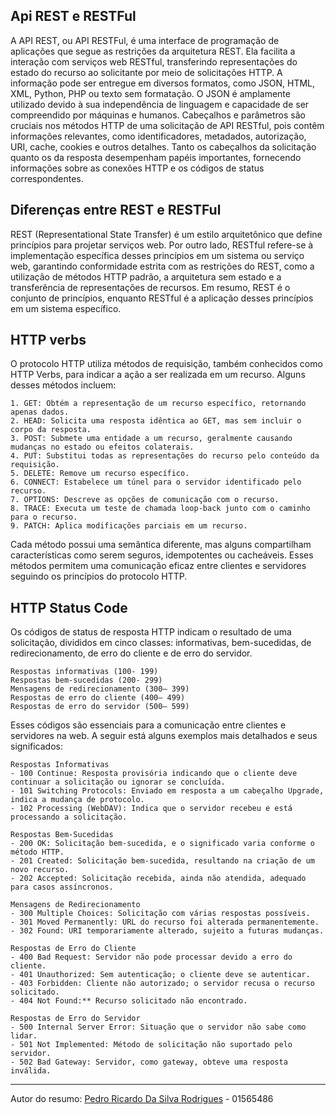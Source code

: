 ## Api REST e RESTFul


A API REST, ou API RESTFul, é uma interface de programação de aplicações que segue as restrições da arquitetura REST. Ela facilita a interação com serviços web RESTful, transferindo representações do estado do recurso ao solicitante por meio de solicitações HTTP. A informação pode ser entregue em diversos formatos, como JSON, HTML, XML, Python, PHP ou texto sem formatação. O JSON é amplamente utilizado devido à sua independência de linguagem e capacidade de ser compreendido por máquinas e humanos. Cabeçalhos e parâmetros são cruciais nos métodos HTTP de uma solicitação de API RESTful, pois contêm informações relevantes, como identificadores, metadados, autorização, URI, cache, cookies e outros detalhes. Tanto os cabeçalhos da solicitação quanto os da resposta desempenham papéis importantes, fornecendo informações sobre as conexões HTTP e os códigos de status correspondentes.


## Diferenças entre REST e RESTFul


REST (Representational State Transfer) é um estilo arquitetônico que define princípios para projetar serviços web. Por outro lado, RESTful refere-se à implementação específica desses princípios em um sistema ou serviço web, garantindo conformidade estrita com as restrições do REST, como a utilização de métodos HTTP padrão, a arquitetura sem estado e a transferência de representações de recursos. Em resumo, REST é o conjunto de princípios, enquanto RESTful é a aplicação desses princípios em um sistema específico.

## HTTP verbs

O protocolo HTTP utiliza métodos de requisição, também conhecidos como HTTP Verbs, para indicar a ação a ser realizada em um recurso. Alguns desses métodos incluem:

```
1. GET: Obtém a representação de um recurso específico, retornando apenas dados.
2. HEAD: Solicita uma resposta idêntica ao GET, mas sem incluir o corpo da resposta.
3. POST: Submete uma entidade a um recurso, geralmente causando mudanças no estado ou efeitos colaterais.
4. PUT: Substitui todas as representações do recurso pelo conteúdo da requisição.
5. DELETE: Remove um recurso específico.
6. CONNECT: Estabelece um túnel para o servidor identificado pelo recurso.
7. OPTIONS: Descreve as opções de comunicação com o recurso.
8. TRACE: Executa um teste de chamada loop-back junto com o caminho para o recurso.
9. PATCH: Aplica modificações parciais em um recurso.
```

Cada método possui uma semântica diferente, mas alguns compartilham características como serem seguros, idempotentes ou cacheáveis. Esses métodos permitem uma comunicação eficaz entre clientes e servidores seguindo os princípios do protocolo HTTP.

## HTTP Status Code

Os códigos de status de resposta HTTP indicam o resultado de uma solicitação, divididos em cinco classes: informativas, bem-sucedidas, de redirecionamento, de erro do cliente e de erro do servidor.
```
Respostas informativas (100- 199)
Respostas bem-sucedidas (200- 299)
Mensagens de redirecionamento (300– 399)
Respostas de erro do cliente (400– 499)
Respostas de erro do servidor (500– 599)
```

Esses códigos são essenciais para a comunicação entre clientes e servidores na web. A seguir está alguns exemplos mais detalhados e seus significados:

```
Respostas Informativas
- 100 Continue: Resposta provisória indicando que o cliente deve continuar a solicitação ou ignorar se concluída.
- 101 Switching Protocols: Enviado em resposta a um cabeçalho Upgrade, indica a mudança de protocolo.
- 102 Processing (WebDAV): Indica que o servidor recebeu e está processando a solicitação.

Respostas Bem-Sucedidas
- 200 OK: Solicitação bem-sucedida, e o significado varia conforme o método HTTP.
- 201 Created: Solicitação bem-sucedida, resultando na criação de um novo recurso.
- 202 Accepted: Solicitação recebida, ainda não atendida, adequado para casos assíncronos.

Mensagens de Redirecionamento
- 300 Multiple Choices: Solicitação com várias respostas possíveis.
- 301 Moved Permanently: URL do recurso foi alterada permanentemente.
- 302 Found: URI temporariamente alterado, sujeito a futuras mudanças.

Respostas de Erro do Cliente
- 400 Bad Request: Servidor não pode processar devido a erro do cliente.
- 401 Unauthorized: Sem autenticação; o cliente deve se autenticar.
- 403 Forbidden: Cliente não autorizado; o servidor recusa o recurso solicitado.
- 404 Not Found:** Recurso solicitado não encontrado.

Respostas de Erro do Servidor
- 500 Internal Server Error: Situação que o servidor não sabe como lidar.
- 501 Not Implemented: Método de solicitação não suportado pelo servidor.
- 502 Bad Gateway: Servidor, como gateway, obteve uma resposta inválida.

```

---
Autor do resumo: [Pedro Ricardo Da Silva Rodrigues](www.linkedin.com/in/pedro-rs-rodrigues) - 01565486
